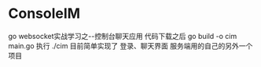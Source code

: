 # ConsoleIM
go websocket实战学习之--控制台聊天应用
代码下载之后  go build -o cim main.go
执行 ./cim 
目前简单实现了 登录、聊天界面 
服务端用的自己的另外一个项目

